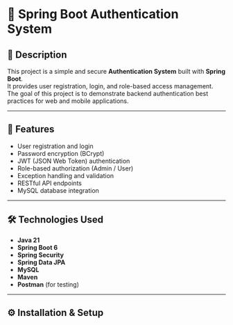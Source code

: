 # 🔐 Spring Boot Authentication System

## 📘 Description
This project is a simple and secure **Authentication System** built with **Spring Boot**.  
It provides user registration, login, and role-based access management.  
The goal of this project is to demonstrate backend authentication best practices for web and mobile applications.

---

## 🚀 Features
- User registration and login
- Password encryption (BCrypt)
- JWT (JSON Web Token) authentication
- Role-based authorization (Admin / User)
- Exception handling and validation
- RESTful API endpoints
- MySQL database integration

---

## 🛠️ Technologies Used
- **Java 21**
- **Spring Boot 6**
- **Spring Security**
- **Spring Data JPA**
- **MySQL**
- **Maven**
- **Postman** (for testing)

---

## ⚙️ Installation & Setup



